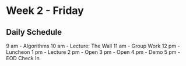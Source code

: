 # Week 2 - Friday

## Daily Schedule
9  am - Algorithms
10 am - Lecture: The Wall
11 am - Group Work
12 pm - Luncheon
1  pm - Lecture
2  pm - Open
3  pm - Open
4  pm - Demo
5  pm - EOD Check In